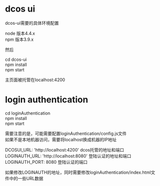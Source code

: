 # dcos ui

dcos-ui需要的具体环境配置

node 版本4.4.x  
npm 版本3.9.x

然后

cd dcos-ui  
npm install  
npm start

主页面被托管在localhost:4200

# login authentication

cd loginAuthentication   
npm install  
npm start

需要注意的是，可能需要配置loginAuthentication/config.js文件  
如果不是本地机器访问，需要将localhost换成机器的IP地址

DCOSUI_URL: 'http://localhost:4200'  dcos托管的地址和端口  
LOGINAUTH_URL: 'http://localhost:8080'  登陆认证的地址和端口  
LOGINAUTH_PORT: 8080  登陆认证的端口  

如果修改LOGINAUTH的地址，同时需要修改loginAuthentication/index.html文件中的一些URL数据